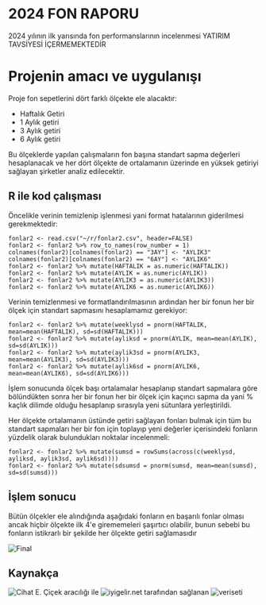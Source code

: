 # 2024 FON RAPORU
2024 yılının ilk yarısında fon performanslarının incelenmesi
YATIRIM TAVSİYESİ İÇERMEMEKTEDİR
# Projenin amacı ve uygulanışı
Proje fon sepetlerini dört farklı ölçekte ele alacaktır: 
 
 * Haftalık Getiri
 * 1 Aylık getiri
 * 3 Aylık getiri
 * 6 Aylık getiri
 
 Bu ölçeklerde yapılan çalışmaların fon başına standart sapma değerleri hesaplanacak ve her dört ölçekte de ortalamanın üzerinde en yüksek getiriyi sağlayan şirketler analiz edilecektir.
 
## R ile kod çalışması
Öncelikle verinin temizlenip işlenmesi yani format hatalarının giderilmesi gerekmektedir:

```{r}
fonlar2 <- read.csv("~/r/fonlar2.csv", header=FALSE)
fonlar2 <- fonlar2 %>% row_to_names(row_number = 1)
colnames(fonlar2)[colnames(fonlar2) == "3AY"] <- "AYLIK3"
colnames(fonlar2)[colnames(fonlar2) == "6AY"] <- "AYLIK6"
fonlar2 <- fonlar2 %>% mutate(HAFTALIK = as.numeric(HAFTALIK))
fonlar2 <- fonlar2 %>% mutate(AYLIK = as.numeric(AYLIK))
fonlar2 <- fonlar2 %>% mutate(AYLIK3 = as.numeric(AYLIK3))
fonlar2 <- fonlar2 %>% mutate(AYLIK6 = as.numeric(AYLIK6))
```

Verinin temizlenmesi ve formatlandırılmasının ardından her bir fonun her bir ölçek için standart sapmasını hesaplamamız gerekiyor:

```{r}
fonlar2 <- fonlar2 %>% mutate(weeklysd = pnorm(HAFTALIK, mean=mean(HAFTALIK), sd=sd(HAFTALIK)))
fonlar2 <- fonlar2 %>% mutate(ayliksd = pnorm(AYLIK, mean=mean(AYLIK), sd=sd(AYLIK)))
fonlar2 <- fonlar2 %>% mutate(aylik3sd = pnorm(AYLIK3, mean=mean(AYLIK3), sd=sd(AYLIK3)))
fonlar2 <- fonlar2 %>% mutate(aylik6sd = pnorm(AYLIK6, mean=mean(AYLIK6), sd=sd(AYLIK6)))
```

İşlem sonucunda ölçek başı ortalamalar hesaplanıp standart sapmalara göre bölündükten sonra her bir fonun her bir ölçek için kaçıncı sapma da yani % kaçlık dilimde olduğu hesaplanıp sırasıyla yeni sütunlara yerleştirildi.

Her ölçekte ortalamanın üstünde getiri sağlayan fonları bulmak için tüm bu standart sapmaları her bir fon için toplayıp yeni değerler içerisindeki fonların yüzdelik olarak bulundukları noktalar incelenmeli:

```{r}
fonlar2 <- fonlar2 %>% mutate(sumsd = rowSums(across(c(weeklysd, ayliksd, aylik3sd, aylik6sd))))
fonlar2 <- fonlar2 %>% mutate(sdsumsd = pnorm(sumsd, mean=mean(sumsd), sd=sd(sumsd)))
```

## İşlem sonucu

Bütün ölçekler ele alındığında aşağıdaki fonların en başarılı fonlar olması ancak hiçbir ölçekte ilk 4'e girememeleri şaşırtıcı olabilir, bunun sebebi bu fonların istikrarlı bir şekilde her ölçekte getiri sağlamasıdır 

![Final](https://github.com/YigitOker/fon2024/blob/main/%C4%B0YBB.png?raw=true)

## Kaynakça
![Cihat E. Çiçek](https://www.youtube.com/@cihatecicek) aracılığı ile ![iyigelir.net](https://www.iyigelir.net) tarafından sağlanan ![veriseti](https://docs.google.com/spreadsheets/d/12mGDgXraZlGZ4WG_m8nsawXUPcyFmMeO/edit?usp=sharing&ouid=104859365974990931595&rtpof=true&sd=true)
